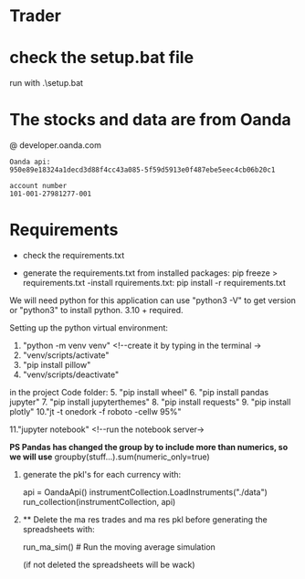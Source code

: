 # Trader

# check the setup.bat file 
run with .\setup.bat


# The stocks and data are from Oanda
@ developer.oanda.com

    Oanda api:
    950e89e18324a1decd3d88f4cc43a085-5f59d5913e0f487ebe5eec4cb06b20c1

    account number
    101-001-27981277-001


# Requirements 
- check the requirements.txt

- generate the requirements.txt from installed packages:     pip freeze > requirements.txt
-install rquirements.txt:                                    pip install -r requirements.txt



We will need python for this application
can use "python3 -V" to get version or "python3" to install
python. 3.10 + required.

Setting up the python virtual environment:

1.  "python -m venv venv" <!--create it by typing in the terminal ->
2.  "venv/scripts/activate" <!--run the script-->
3.  "pip install pillow"
4.  "venv/scripts/deactivate" <!--run the script to deactivate the virtual environment-->

in the project Code folder: <!--"cd code"--> 
5. "pip install wheel" 
6. "pip install pandas jupyter" 
7. "pip install jupyterthemes" 
8. "pip install requests" 
9. "pip install plotly"
10."jt -t onedork -f roboto -cellw 95%" <!--chosen theme of jupyter, cell width 95%  -->

11."jupyter notebook" <!--run the notebook server->

**PS Pandas has changed the group by to include more than numerics, 
so we will use**    groupby(stuff...).sum(numeric_only=true) 




1. generate the pkl's for each currency with:

    api = OandaApi()
    instrumentCollection.LoadInstruments("./data")
    run_collection(instrumentCollection, api)


2. ** Delete the ma res trades and ma res pkl before generating the spreadsheets with:

    run_ma_sim() # Run the moving average simulation

    (if not deleted the spreadsheets will be wack)

